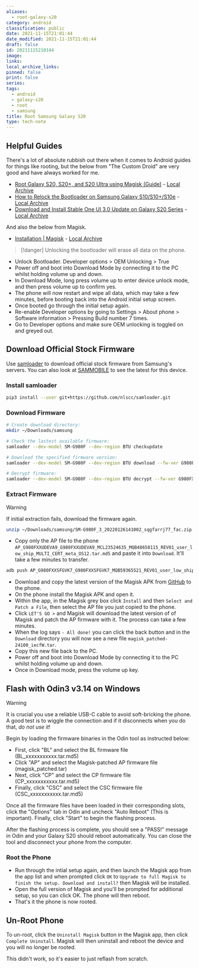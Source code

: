 ```yaml
---
aliases:
  - root-galaxy-s20
category: android
classification: public
date: 2021-11-15T21:01:44
date_modified: 2021-11-15T21:01:44
draft: false
id: 20211115210144
image: 
links: 
local_archive_links: 
pinned: false
print: false
series: 
tags:
  - android
  - galaxy-s20
  - root
  - samsung
title: Root Samsung Galaxy S20
type: tech-note
---
```


## Helpful Guides

There's a lot of absolute rubbish out there when it comes to Android guides for things like rooting, but the below from "The Custom Droid" are very good and have always worked for me.

- [Root Galaxy S20, S20+, and S20 Ultra using Magisk (Guide)](https://www.thecustomdroid.com/samsung-galaxy-s20-magisk-rooting-guide/) - [Local Archive](20211115210144_1.html)
- [How to Relock the Bootloader on Samsung Galaxy S10/S10+/S10e](https://www.thecustomdroid.com/relock-samsung-galaxy-s10-bootloader-guide/) - [Local Archive](20211115210144_2.html)
- [Download and Install Stable One UI 3.0 Update on Galaxy S20 Series](https://www.thecustomdroid.com/galaxy-s20-series-one-ui-3-installation-guide/) - [Local Archive](20211115210144_3.html)

And also the below from Magisk.

- [Installation | Magisk](https://topjohnwu.github.io/Magisk/install.html#samsung-system-as-root) - [Local Archive](20211115210144_4.htm)

> [!danger]
> Unlocking the bootloader will erase all data on the phone.

- Unlock Bootloader. Developer options > OEM Unlocking > True
- Power off and boot into Download Mode by connecting it to the PC whilst holding volume up and down.
- In Download Mode, long press volume up to enter device unlock mode, and then press volume up to confirm yes.
- The phone will now restart and wipe all data, which may take a few minutes, before booting back into the Android initial setup screen.
- Once booted go through the initial setup again.
- Re-enable Developer options by going to Settings > About phone > Software information > Pressing Build number 7 times.
- Go to Developer options and make sure OEM unlocking is toggled on and greyed out.

## Download Official Stock Firmware

Use [samloader](https://github.com/nlscc/samloader) to download official stock firmware from Samsung's servers. You can also look at [SAMMOBILE](https://www.sammobile.com/samsung/galaxy-s20/firmware/SM-G980F/BTU/#SM-G980F) to see the latest for this device.

### Install samloader

```sh
pip3 install --user git+https://github.com/nlscc/samloader.git
```

### Download Firmware

```sh
# Create download directory:
mkdir ~/Downloads/samsung

# Check the lastest available firmware:
samloader --dev-model SM-G980F --dev-region BTU checkupdate

# Download the specified firmware version:
samloader --dev-model SM-G980F --dev-region BTU download --fw-ver G980FXXUDEVA9/G980FOXMDEVA9/G980FXXUDEVA9/G980FXXUDEVA9 --out-dir ~/Downloads/samsung

# Decrypt firmware:
samloader --dev-model SM-G980F --dev-region BTU decrypt --fw-ver G980FXXUDEVA9/G980FOXMDEVA9/G980FXXUDEVA9/G980FXXUDEVA9 --enc-ver 4 --in-file ~/Downloads/samsung/SM-G980F_3_20220126141002_sqgfarrj77_fac.zip.enc4 --out-file ~/Downloads/samsung/SM-G980F_3_20220126141002_sqgfarrj77_fac.zip
```

### Extract Firmware

> [!warning]
> If initial extraction fails, download the firmware again.

```sh
unzip ~/Downloads/samsung/SM-G980F_3_20220126141002_sqgfarrj77_fac.zip -d ~/Downloads/samsung/
```

- Copy only the AP file to the phone `AP_G980FXXUDEVA9_G980FXXUDEVA9_MCL23524635_MQB48658115_REV01_user_low_ship_MULTI_CERT_meta_OS12.tar.md5` and paste it into `Download`. It'll take a few minutes to transfer.

```sh
adb push AP_G980FXXSFGVK7_G980FXXSFGVK7_MQB59365521_REV01_user_low_ship_MULTI_CERT_meta_OS13.tar.md5 /sdcard/Download
```

- Download and copy the latest version of the Magisk APK from [GitHub](https://github.com/topjohnwu/Magisk/releases/) to the phone.
- On the phone install the Magisk APK and open it.
- Within the app, in the Magisk grey box click `Install` and then `Select and Patch a File`, then select the AP file you just copied to the phone.
- Click `LET'S GO >` and Magisk will download the latest version of of Magisk and patch the AP firmware with it. The process can take a few minutes.
- When the log says `- All done!` you can click the back button and in the `Download` directory you will now see a new file `magisk_patched-24100_iecfW.tar`.
- Copy this new file back to the PC.
- Power off and boot into Download Mode by connecting it to the PC whilst holding volume up and down.
- Once in Download mode, press the volume up key.

## Flash with Odin3 v3.14 on Windows

> [!warning]
> It is crucial you use a reliable USB-C cable to avoid soft-bricking the phone. A good test is to wiggle the connection and if it disconnects when you do that, _do not use it_!

Begin by loading the firmware binaries in the Odin tool as instructed below:

- First, click "BL" and select the BL firmware file (BL_xxxxxxxxxxx.tar.md5)
- Click "AP" and select the Magisk-patched AP firmware file (magisk_patched.tar)
- Next, click "CP" and select the CP firmware file (CP_xxxxxxxxxxx.tar.md5)
- Finally, click "CSC" and select the CSC firmware file (CSC_xxxxxxxxxxx.tar.md5)

Once all the firmware files have been loaded in their corresponding slots, click the "Options" tab in Odin and uncheck "Auto Reboot" (This is important). Finally, click "Start" to begin the flashing process.

After the flashing process is complete, you should see a "PASS!" message in Odin and your Galaxy S20 should reboot automatically. You can close the tool and disconnect your phone from the computer.

### Root the Phone

- Run through the intial setup again, and then launch the Magisk app from the app list and when prompted click `OK` to `Upgrade to full Magisk to finish the setup. Download and install?` then Magisk will be installed.
- Open the full version of Magisk and you'll be prompted for additional setup, so you can click OK. The phone will then reboot.
- That's it the phone is now rooted.

## Un-Root Phone

To un-root, click the `Uninstall Magisk` button in the Magisk app, then click `Complete Uninstall`. Magisk will then uninstall and reboot the device and you will no longer be rooted.

This didn't work, so it's easier to just reflash from scratch.